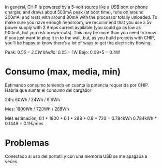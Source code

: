 In general, CHIP is powered by a 5-volt source like a USB port or phone charger, and draws about 500mA peak (at boot time), runs on around 200mA, and rests with around 80mA with the processor totally unloaded. To make sure you have enough headroom, we recommend that you use a 5v power supply with 2 Amps current available (you could go as low as 900mA, but you risk brown-outs). This may be more than you need to know if you just want to plug it in to the wall, but, as you build projects with CHIP, you’ll be happy to know there’s a lot of ways to get the electricity flowing.


Peak: 0.5*5 = 2.5W
Media: 0.2*5 = 1W
Bajo: 0.08*5 = 0.4W


# Consumo (max, media, min)
Estimando consumo teniendo en cuenta la potencia requerida por CHIP.
Habría que sumar el consumo del cargador

24h: 60Wh  /  24Wh  / 9.6Wh

Mes: 1800Wh  /  720Wh  /  288Wh

Mes estimación, 0.1 * 1800 + 0.1 * 288 + 0.8 * 720 = 0.784kWh
0.784kWh * 0.1449 = 0.11€/mes


# Problemas
Conectado al usb del portatil y con una memoria USB se me apagaba a veces
